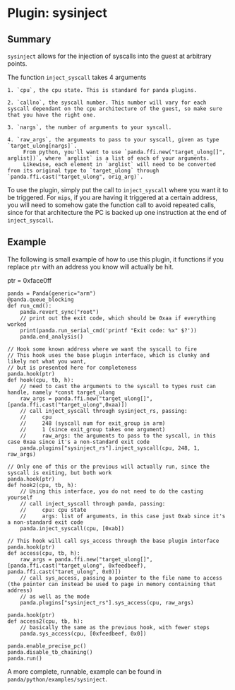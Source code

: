 Plugin: sysinject
===========

Summary
------
`sysinject` allows for the injection of syscalls into the guest at arbitrary points. 

The function `inject_syscall` takes 4 arguments

    1. `cpu`, the cpu state. This is standard for panda plugins.

    2. `callno`, the syscall number. This number will vary for each syscall dependant on the cpu architecture of the guest, so make sure that you have the right one.

    3. `nargs`, the number of arguments to your syscall.

    4. `raw_args`, the arguments to pass to your syscall, given as type `target_ulong[nargs]`. 
         From python, you'll want to use `panda.ffi.new("target_ulong[]", arglist])`, where `arglist` is a list of each of your arguments.
         Likewise, each element in `arglist` will need to be converted from its original type to `target_ulong` through `panda.ffi.cast("target_ulong", orig_arg)`.

To use the plugin, simply put the call to `inject_syscall` where you want it to be triggered. For `mips`, if you are having it triggered at a certain address, you will need to somehow gate the function call to avoid repeated calls, since for that architecture the PC is backed up one instruction at the end of `inject_syscall`.

Example
------

The following is small example of how to use this plugin, it functions if you replace `ptr` with an address you know will actually be hit.

ptr = 0xface0ff

```from pandare import Panda
panda = Panda(generic="arm")
@panda.queue_blocking
def run_cmd():
    panda.revert_sync("root")
    // print out the exit code, which should be 0xaa if everything worked
    print(panda.run_serial_cmd('printf "Exit code: %x" $?'))
    panda.end_analysis()

// Hook some known address where we want the syscall to fire
// This hook uses the base plugin interface, which is clunky and likely not what you want,
// but is presented here for completeness
panda.hook(ptr)
def hook(cpu, tb, h):
    // need to cast the arguments to the syscall to types rust can handle, namely *const target_ulong
    raw_args = panda.ffi.new("target_ulong[]", [panda.ffi.cast("target_ulong",0xaa)])
    // call inject_syscall through sysinject_rs, passing: 
    //     cpu 
    //     248 (syscall num for exit_group in arm)
    //     1 (since exit_group takes one argument)
    //     raw_args: the arguments to pass to the syscall, in this case 0xaa since it's a non-standard exit code
    panda.plugins["sysinject_rs"].inject_syscall(cpu, 248, 1, raw_args)

// Only one of this or the previous will actually run, since the syscall is exiting, but both work
panda.hook(ptr)
def hook2(cpu, tb, h):
    // Using this interface, you do not need to do the casting yourself
    // call inject_syscall through panda, passing:
    //     cpu: cpu state
    //     args: list of arguments, in this case just 0xab since it's a non-standard exit code
    panda.inject_syscall(cpu, [0xab])
    
// This hook will call sys_access through the base plugin interface
panda.hook(ptr)
def access(cpu, tb, h):
    raw_args = panda.ffi.new("target_ulong[]", [panda.ffi.cast("target_ulong", 0xfeedbeef), panda.ffi.cast("taret_ulong", 0x0)])
    // call sys_access, passing a pointer to the file name to access (the pointer can instead be used to page in memory containing that address)
    // as well as the mode
    panda.plugins["sysinject_rs"].sys_access(cpu, raw_args)
    
panda.hook(ptr)
def access2(cpu, tb, h):
    // basically the same as the previous hook, with fewer steps
    panda.sys_access(cpu, [0xfeedbeef, 0x0])
    
panda.enable_precise_pc()
panda.disable_tb_chaining()
panda.run()
```

A more complete, runnable, example can be found in `panda/python/examples/sysinject`.
